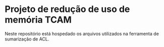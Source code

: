 # Projeto de redução de uso de memória TCAM
Neste repositório está hospedado os arquivos utilizados na ferramenta de sumarização de ACL.
